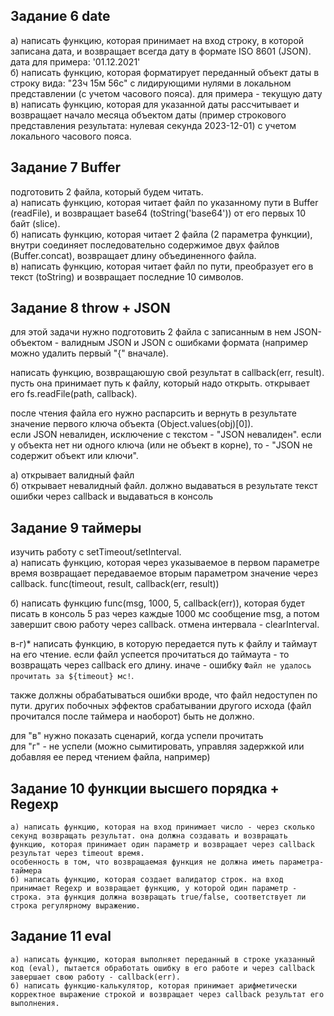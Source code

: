 ## Задание 6 date

а) написать функцию, которая принимает на вход строку, в которой записана дата, 
и возвращает всегда дату в формате ISO 8601 (JSON). дата для примера: '01.12.2021'  
б) написать функцию, которая форматирует переданный объект даты в строку вида: "23ч 15м 56с" 
с лидирующими нулями в локальном представлении (с учетом часового пояса). для примера - текущую дату  
в) написать функцию, которая для указанной даты рассчитывает и возвращает начало месяца 
объектом даты (пример строкового представления результата: нулевая секунда 2023-12-01) с учетом локального часового пояса.  

## Задание 7 Buffer
подготовить 2 файла, который будем читать.   
а) написать функцию, которая читает файл по указанному пути в Buffer (readFile), 
и возвращает base64 (toString('base64')) от его первых 10 байт (slice).  
б) написать функцию, которая читает 2 файла (2 параметра функции), внутри 
соединяет последовательно содержимое двух файлов (Buffer.concat), возвращает длину объединенного файла.  
в) написать функцию, которая читает файл по пути, преобразует его в текст 
(toString) и возвращает последние 10 символов.

## Задание 8 throw + JSON
   для этой задачи нужно подготовить 2 файла с записанным в нем JSON-объектом - валидным JSON и JSON с ошибками формата (например можно удалить первый "{" вначале).  

   написать функцию, возвращаюшую свой результат в callback(err, result). пусть она принимает путь к файлу, который надо открыть. открывает его fs.readFile(path, callback).  

   после чтения файла его нужно распарсить и вернуть в результате значение первого ключа объекта (Object.values(obj)[0]).  
   если JSON невалиден, исключение с текстом - "JSON невалиден". если у объекта нет ни одного ключа (или не объект в корне), то - "JSON не содержит объект или ключи".  

   а) открывает валидный файл  
   б) открывает невалидный файл. должно выдаваться в результате текст ошибки через callback и выдаваться в консоль    

## Задание 9 таймеры
   изучить работу с setTimeout/setInterval.  
   а) написать функцию, которая через указываемое в первом параметре время возвращает передаваемое вторым параметром значение через callback. func(timeout, result, callback(err, result))    

   б) написать функцию func(msg, 1000, 5, callback(err)), которая будет писать в консоль 5 раз через каждые 1000 мс сообщение msg, а потом завершит свою работу через callback. отмена интервала - clearInterval.    

   в-г)* написать функцию, в которую передается путь к файлу и таймаут на его чтение. если файл успеется прочитаться до таймаута - то возвращать через callback его длину. иначе - ошибку `Файл не удалось прочитать за ${timeout} мс!`.   

   также должны обрабатываться ошибки вроде, что файл недоступен по пути. других побочных эффектов срабатывании другого исхода (файл прочитался после таймера и наоборот) быть не должно.   

   для "в" нужно показать сценарий, когда успели прочитать   
   для "г" - не успели (можно сымитировать, управляя задержкой или добавляя ее перед чтением файла, например)   


## Задание 10 функции высшего порядка + Regexp
    а) написать функцию, которая на вход принимает число - через сколько секунд возвращать результат. она должна создавать и возвращать функцию, которая принимает один параметр и возвращает через callback результат через timeout время.
    особенность в том, что возвращаемая функция не должна иметь параметра-таймера
    б) написать функцию, которая создает валидатор строк. на вход принимает Regexp и возвращает функцию, у которой один параметр - строка. эта функция должна возвращать true/false, соответствует ли строка регулярному выражению.

## Задание 11 eval
    а) написать функцию, которая выполняет переданный в строке указанный код (eval), пытается обработать ошибку в его работе и через callback завершает свою работу - callback(err).
    б) написать функцию-калькулятор, которая принимает арифметически корректное выражение строкой и возвращает через callback результат его выполнения.